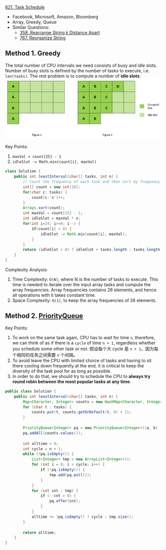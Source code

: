 [621. Task Schedule](https://leetcode.com/problems/task-scheduler/)

* Facebook, Microsoft, Amazon, Bloomberg
* Array, Greedy, Queue
* Similar Questions:
    * [358. Rearrange String k Distance Apart](https://leetcode.com/problems/rearrange-string-k-distance-apart/)
    * [767. Reorganize String](https://leetcode.com/problems/reorganize-string/)
    

## Method 1. Greedy
The total number of CPU intervals we need consists of busy and idle slots. Number of busy slots 
is defined by the number of tasks to execute, i.e. `len(tasks)`. The rest problem is to compute 
a number of **idle slots**.
![](images/621_task_schedule.png)

Key Points:
1. `maxVal = count[25] - 1`
2. `idleSlot -= Math.min(count[i], maxVal)`
```java
class Solution {
    public int leastInterval(char[] tasks, int n) {
        // Count the frequency of each task and then sort by frequency
        int[] count = new int[26];
        for(char c: tasks) {
            count[c-'A']++;
        }
        Arrays.sort(count);
        int maxVal = count[25] - 1;
        int idleSlot = maxVal * n;
        for(int i=24; i>=0; i--) {
            if(count[i] > 0) {
                idleSlot -= Math.min(count[i], maxVal);
            }
        }
        return (idleSlot > 0) ? idleSlot + tasks.length : tasks.length;
    }
}
```

Complexity Analysis:
1. Time Complexity: `O(N)`, where N is the number of tasks to execute. This time is needed to 
   iterate over the input array tasks and compute the array frequencies. Array frequencies 
   contains 26 elements, and hence all operations with it takes constant time.
2. Space Complexity: `O(1)`, to keep the array frequencies of 26 elements. 


## Method 2. [PriorityQueue](https://leetcode.com/problems/task-scheduler/discuss/104493/C%2B%2B-Java-Clean-Code-Priority-Queue)
Key Points:
1. To work on the same task again, CPU has to wait for time `n`, therefore, we can think of as 
   if there is a `cycle` of time `n + 1`, regardless whether you schedule some other task or not.
   假设每个大 cycle 是 `n + 1`，因为每个相同的任务之间需要 `n` 个间隔。
2. To avoid leave the CPU with limited choice of tasks and having to sit there cooling down 
   frequently at the end, it is critical to keep the diversity of the task pool for as long as 
   possible. 
3. In order to do that, we should try to schedule the CPU to **always try round robin between 
   the most popular tasks at any time**. 
```java
public class Solution {
    public int leastInterval(char[] tasks, int n) {
        Map<Character, Integer> counts = new HashMap<Character, Integer>();
        for (char t : tasks) {
            counts.put(t, counts.getOrDefault(t, 0) + 1);
        }

        PriorityQueue<Integer> pq = new PriorityQueue<Integer>((a, b) -> b - a);
        pq.addAll(counts.values());

        int alltime = 0;
        int cycle = n + 1;
        while (!pq.isEmpty()) {
            List<Integer> tmp = new ArrayList<Integer>();
            for (int i = 0; i < cycle; i++) {
                if (!pq.isEmpty()) {
                    tmp.add(pq.poll());
                }
            }
            for (int cnt : tmp) {
                if (--cnt > 0) {
                    pq.offer(cnt);
                }
            }
            alltime += !pq.isEmpty() ? cycle : tmp.size();
        }
        
        return alltime;
    }
}
```
